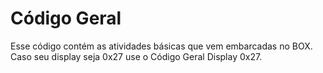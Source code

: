 # Código Geral
Esse código contém as atividades básicas que vem embarcadas no BOX. Caso seu display seja 0x27 use o Código Geral Display 0x27.
